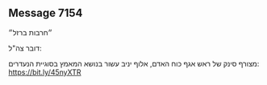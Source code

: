 ## Message 7154

״חרבות ברזל״

דובר צה"ל:

מצורף סינק של ראש אגף כוח האדם, אלוף יניב עשור בנושא המאמץ בסוגיית הנעדרים: https://bit.ly/45nyXTR

